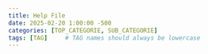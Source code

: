 ```yaml
---
title: Help File
date: 2025-02-20 1:00:00 -500
categories: [TOP_CATEGORIE, SUB_CATEGORIE]
tags: [TAG]     # TAG names should always be lowercase
---
```

